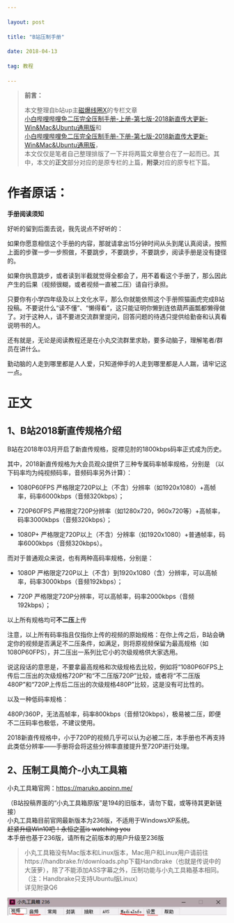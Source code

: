 ```yaml
---

layout: post

title: "B站压制手册"

date: 2018-04-13

tag: 教程

---
```



>**前言：**     
>
>本文整理自b站up主[磁爆线圈X](https://space.bilibili.com/3512816#/)的专栏文章       
>[小白哔哩哔哩免二压完全压制手册-上册-第七版-2018新直传大更新-Win&Mac&Ubuntu通用版](https://www.bilibili.com/read/cv311967)和       
>[小白哔哩哔哩免二压完全压制手册-下册-第七版-2018新直传大更新-Win&Mac&Ubuntu通用版](https://www.bilibili.com/read/cv311975?from=articleDetail)，        
>本文仅仅是笔者自己整理排版了一下并将两篇文章整合在了一起而已。其中，本文的**正文**部分对应的是原专栏的上篇，**附录**对应的原专栏下篇。

# 作者原话：
**手册阅读须知**

好听的留到后面去说，我先说点不好听的：

如果你愿意相信这个手册的内容，那就请拿出15分钟时间从头到尾认真阅读，按照上面的步骤一步一步照做，不要跳步，不要跳步，不要跳步，阅读手册是没有捷径的。

如果你执意跳步，或者读到半截就觉得全都会了，用不着看这个手册了，那么因此产生的后果（视频很糊，或者视频一直被二压）请自行承担。

只要你有小学四年级及以上文化水平，那么你就能依照这个手册照猫画虎完成B站投稿。不要说什么“读不懂”、“懒得看”，这只能证明你懒到连依葫芦画瓢都懒得做了。对于这种人，请不要进交流群里提问，回答问题的待遇只提供给勤奋和认真看说明书的人。

还有就是，无论是阅读教程还是在小丸交流群里求助，要多动脑子，理解笔者/群员在讲什么。

勤动脑的人走到哪里都是人人爱，只知道伸手的人走到哪里都是人人踹，请牢记这一点。

# 正文

## 1、B站2018新直传规格介绍
B站在2018年03月开启了新直传规格，捉襟见肘的1800kbps码率正式成为历史。

其中，2018新直传规格为大会员观众提供了三种专属码率帧率规格，分别是
（以下码率均为纯视频码率，音频码率另外计算）：

- 1080P60FPS 严格限定720P以上（不含）分辨率（如1920x1080）+高帧率，码率6000kbps（音频320kbps）；

- 720P60FPS 严格限定720P分辨率（如1280x720，960x720等）+高帧率，码率3000kbps（音频320kbps）；

- 1080P+ 严格限定720P以上（不含）分辨率（如1920x1080）+普通帧率，码率6000kbps（音频320kbps）。

而对于普通观众来说，也有两种高码率规格，分别是：

- 1080P 严格限定720P以上（不含）到1920x1080（含）分辨率，可以高帧率，码率3000kbps（音频192kbps）；

- 720P 严格限定720P分辨率，可以高帧率，码率2000kbps（音频192kbps）；

以上所有规格均可**不二压**上传

注意，以上所有码率指且仅指你上传的视频的原始规格：在你上传之后，B站会确定你的视频是否满足不二压条件，如满足，则将原视频保留为最高规格（如1080P60FPS），并二压出一系列比它小的次级规格供大家选用。

说这段话的意思是，不要拿最高规格和次级规格去比较，例如将“1080P60FPS上传后二压出的次级规格720P”和“不二压版720P”比较，或者将“不二压版480P”和“720P上传后二压出的次级规格480P”比较，这是没有可比性的。

以及一种低码率规格：

480P/360P，无法高帧率，码率800kbps（音频120kbps），极易被二压，即便不二压码率也极低，不建议使用。

2018新直传规格中，小于720P的视频几乎可以认为必被二压，本手册也不再支持此类低分辨率——手册将会将这些分辨率直接提升至720P进行处理。

## 2、压制工具简介-小丸工具箱
小丸工具箱官网：[https://maruko.appinn.me/
](https://maruko.appinn.me/)

（B站投稿界面的“小丸工具箱原版”是194的旧版本，请勿下载，或等待其更新链接）      
小丸工具箱目前官网最新版本为236版，不适用于WindowsXP系统。      
~~赶紧升级Win10吧！永恒之蓝is watching you~~        
本手册也基于236版，请所有之前版本的用户升级至236版
> 小丸工具箱没有Mac版本和Linux版本，Mac用户和Linux用户请前往https://handbrake.fr/downloads.php下载Handbrake（也就是传说中的大菠萝），除了不能添加ASS字幕之外，压制功能与小丸工具箱基本相同。（注：Handbrake只支持Ubuntu版Linux）        
>详见附录Q6
       
![](\images\posts\bilibili1080p\xioawan.webp)